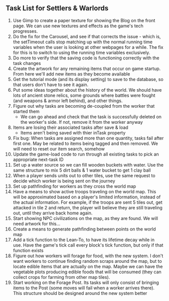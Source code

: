 ## Task List for Settlers & Warlords

1.  Use Gimp to create a paper texture for showing the Blog on the front page. We can use new textures and effects as the game's tech progresses.
2.  Do the fix for the Carousel, and see if that corrects the issue - which is, the setTimeout calls stop matching up with the normal running time variables when the user is looking at other webpages for a while. The fix for this is to switch to using the running time variables exclusively.
3.  Do more to verify that the saving code is functioning correctly with the task changes
4.  Create the artwork for any remaining items that occur on game startup. From here we'll add new items as they become available
5.  Get the tutorial mode (and its display setting) to save to the database, so that users don't have to see it again.
6.  Put some ideas together about the history of the world. We should have lots of ancient stone relics, some grounds where battles were fought (and weapons & armor left behind), and other things.
7.  Figure out why tasks are becoming de-coupled from the worker that started them
    -   We can go ahead and check that the task is successfully deleted on the worker's side. If not, remove it from the worker anyway
8.  Items are losing their associated tasks after save & load
    -   Items aren't being saved with thier inTask property
9.  Fix bug: When tasks are assigned more than one quantity, tasks fail after first one. May be related to items being tagged and then removed. We will need to reset our item search, somehow
10. Update the game-load code to run through all existing tasks to pick an appropriate next-task ID
11. Set up a water source so we can fill wooden buckets with water. Use the same structure to mix 5 dirt balls & 1 water bucket to get 1 clay ball
12. When a player sends units out to other tiles, use the same request to decide which worker is being sent on the journey
13. Set up pathfinding for workers as they cross the world map
14. Have a means to show active troops traveling on the world map. This will be approximated based on a player's limited information, instead of the actual information. For example, if the troops are sent 5 tiles out, get attacked in tile 2 and return, the player will believe they are still traveling out, until they arrive back home again.
15. Start showing NPC civilizations on the map, as they are found. We will need artwork for this...
16. Create a means to generate pathfinding between points on the world map
17. Add a tick function to the Lean-To, to have its lifetime decay while in use. Have the game's tick call every block's tick function, but only if that function exists
18. Figure out how workers will forage for food, with the new system. I don't want workers to continue finding random scraps around the map, but to locate edible items that are actually on the map. Maybe we can have the vegetable plots producing edible foods that will be consumed (they can collect crops for farming from other map tiles).
19. Start working on the Forage Post. Its tasks will only consist of bringing items to the Post (some moves will fail when a worker arrives there). This structure should be designed around the new system better
